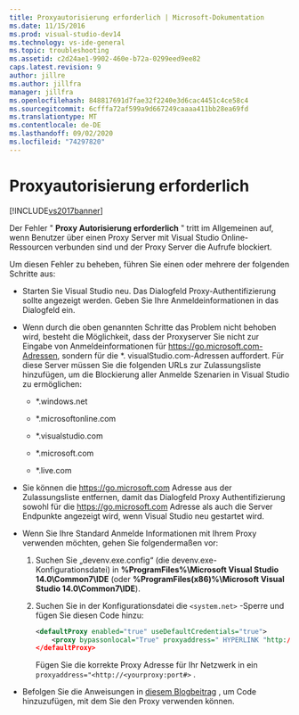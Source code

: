 ```yaml
---
title: Proxyautorisierung erforderlich | Microsoft-Dokumentation
ms.date: 11/15/2016
ms.prod: visual-studio-dev14
ms.technology: vs-ide-general
ms.topic: troubleshooting
ms.assetid: c2d24ae1-9902-460e-b72a-0299eed9ee82
caps.latest.revision: 9
author: jillre
ms.author: jillfra
manager: jillfra
ms.openlocfilehash: 848817691d7fae32f2240e3d6cac4451c4ce58c4
ms.sourcegitcommit: 6cfffa72af599a9d667249caaaa411bb28ea69fd
ms.translationtype: MT
ms.contentlocale: de-DE
ms.lasthandoff: 09/02/2020
ms.locfileid: "74297820"
---
```

# <a name="proxy-authorization-required"></a>Proxyautorisierung erforderlich
[!INCLUDE[vs2017banner](../../includes/vs2017banner.md)]

Der Fehler " **Proxy Autorisierung erforderlich** " tritt im Allgemeinen auf, wenn Benutzer über einen Proxy Server mit Visual Studio Online-Ressourcen verbunden sind und der Proxy Server die Aufrufe blockiert.

Um diesen Fehler zu beheben, führen Sie einen oder mehrere der folgenden Schritte aus:

- Starten Sie Visual Studio neu. Das Dialogfeld Proxy-Authentifizierung sollte angezeigt werden. Geben Sie Ihre Anmeldeinformationen in das Dialogfeld ein.

- Wenn durch die oben genannten Schritte das Problem nicht behoben wird, besteht die Möglichkeit, dass der Proxyserver Sie nicht zur Eingabe von Anmeldeinformationen für https://go.microsoft.com-Adressen, sondern für die *. visualStudio.com-Adressen auffordert. Für diese Server müssen Sie die folgenden URLs zur Zulassungsliste hinzufügen, um die Blockierung aller Anmelde Szenarien in Visual Studio zu ermöglichen:

  - *.windows.net

  - *.microsoftonline.com

  - *.visualstudio.com

  - *.microsoft.com

  - *.live.com

- Sie können die https://go.microsoft.com Adresse aus der Zulassungsliste entfernen, damit das Dialogfeld Proxy Authentifizierung sowohl für die https://go.microsoft.com Adresse als auch die Server Endpunkte angezeigt wird, wenn Visual Studio neu gestartet wird.

- Wenn Sie Ihre Standard Anmelde Informationen mit Ihrem Proxy verwenden möchten, gehen Sie folgendermaßen vor:

   1. Suchen Sie „devenv.exe.config“ (die devenv.exe-Konfigurationsdatei) in **%ProgramFiles%\Microsoft Visual Studio 14.0\Common7\IDE** (oder **%ProgramFiles(x86)%\Microsoft Visual Studio 14.0\Common7\IDE**).

   2. Suchen Sie in der Konfigurationsdatei die `<system.net>` -Sperre und fügen Sie diesen Code hinzu:

      ```xml
      <defaultProxy enabled="true" useDefaultCredentials="true">
          <proxy bypassonlocal="True" proxyaddress=" HYPERLINK "http://<yourproxy:port#" http://<yourproxy:port#>"/>
      </defaultProxy>
      ```

      Fügen Sie die korrekte Proxy Adresse für Ihr Netzwerk in ein `proxyaddress="<http://<yourproxy:port#>` .

- Befolgen Sie die Anweisungen in [diesem Blogbeitrag](https://blogs.msdn.microsoft.com/rido/2010/05/06/how-to-connect-to-tfs-through-authenticated-web-proxy/) , um Code hinzuzufügen, mit dem Sie den Proxy verwenden können.
